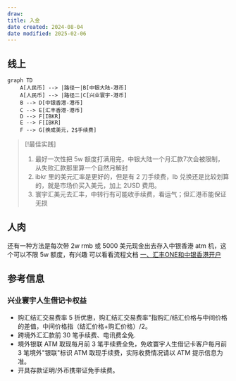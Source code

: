 ```yaml
---
draw:
title: 入金
date created: 2024-08-04
date modified: 2025-02-06
---
```


## 线上

```mermaid
graph TD
	A[人民币] --> |路径一|B[中银大陆-港币]
	A[人民币] --> |路径二|C[兴业寰宇-港币]
	B --> D[中银香港-港币]
	C --> E[汇丰香港-港币]
	D --> F[IBKR]
	E --> F[IBKR]
	F --> G[换成美元，2$手续费]
```

> [!最佳实践]
> 1. 最好一次性把 5w 额度打满用完，中银大陆一个月汇款7次会被限制，从失败汇款那里算一个自然月解封
> 2. ibkr 里的美元汇率是更好的，但是有 2 刀手续费，Ib 兑换还是比较划算的，就是市场价买入美元，加上 2USD 费用。
 > 3. 寰宇汇美元去汇丰，中转行有可能收手续费，看运气；但汇港币能保证无损

## 人肉

还有一种方法是每次带 2w rmb 或 5000 美元现金出去存入中银香港 atm 机，这个可以不限 5w 额度，有兴趣 可以看看流程文档 [一、汇丰ONE和中银香港开户](https://docs.qq.com/doc/DTWVlZ09ISFRHenVN)  

## 参考信息

### 兴业寰宇人生借记卡权益

- 购汇结汇交易费率 5 折优惠，购汇结汇交易费率"指购汇/结汇价格与中间价格的差值，中间价格指（结汇价格+购汇价格）/2。
- 跨境外汇汇款前 30 笔手续费、电讯费全免.
- 境外银联 ATM 取现每月前 3 笔手续费全免，免收寰宇人生借记卡客户每月前 3 笔境外"银联"标识 ATM 取现手续费，实际收费情况请以 ATM 提示信息为准。
- 开具存款证明/外币携带证免手续费。
